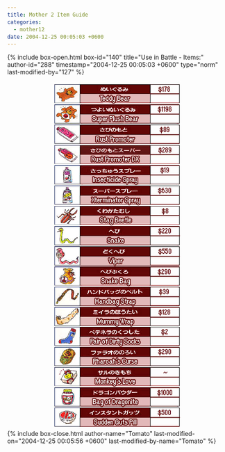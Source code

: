 ```yaml
---
title: Mother 2 Item Guide
categories:
  - mother12
date: 2004-12-25 00:05:03 +0600
---
```

{% include box-open.html box-id="140" title="Use in Battle - Items:" author-id="288" timestamp="2004-12-25 00:05:03 +0600" type="norm" last-modified-by="127" %}
<center><img src="battleitems.jpg" /></center>
{% include box-close.html author-name="Tomato" last-modified-on="2004-12-25 00:05:56 +0600" last-modified-by-name="Tomato" %}

